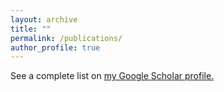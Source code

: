 ```yaml
---
layout: archive
title: ""
permalink: /publications/
author_profile: true
---
```


See a complete list on <u><a href="https://scholar.google.com/citations?user=IAGyYNEAAAAJ&hl=en">my Google Scholar profile</a>.</u>

